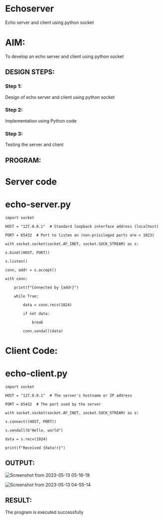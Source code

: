 # Echoserver

Echo server and client using python socket

# AIM:

To develop an echo server and client using python socket

## DESIGN STEPS:

### Step 1:

Design of echo server and client using python socket

### Step 2:

Implementation using Python code

### Step 3:

Testing the server and client 

## PROGRAM:

# Server code

# echo-server.py

    import socket

    HOST = "127.0.0.1"  # Standard loopback interface address (localhost)

    PORT = 65432  # Port to listen on (non-privileged ports are > 1023)

    with socket.socket(socket.AF_INET, socket.SOCK_STREAM) as s:

    s.bind((HOST, PORT))
    
    s.listen()
    
    conn, addr = s.accept()
   
    with conn:
    
        print(f"Connected by {addr}")
        
        while True:
        
            data = conn.recv(1024)
            
            if not data:
            
                break
                
            conn.sendall(data)

# Client Code:

# echo-client.py

    import socket

    HOST = "127.0.0.1"  # The server's hostname or IP address

    PORT = 65432  # The port used by the server

    with socket.socket(socket.AF_INET, socket.SOCK_STREAM) as s:

    s.connect((HOST, PORT))
    
    s.sendall(b"Hello, world")
    
    data = s.recv(1024)
    
    print(f"Received {data!r}")

## OUTPUT:

![Screenshot from 2023-05-13 05-16-19](https://github.com/Kathir-2703/Echoserver/assets/64436376/9ea1858a-fe00-419d-9231-46b0392f048f)

![Screenshot from 2023-05-13 04-55-14](https://github.com/Kathir-2703/Echoserver/assets/64436376/0b472b77-964b-40a1-86a2-546e1478d3a0)

## RESULT:
The program is executed successfully
